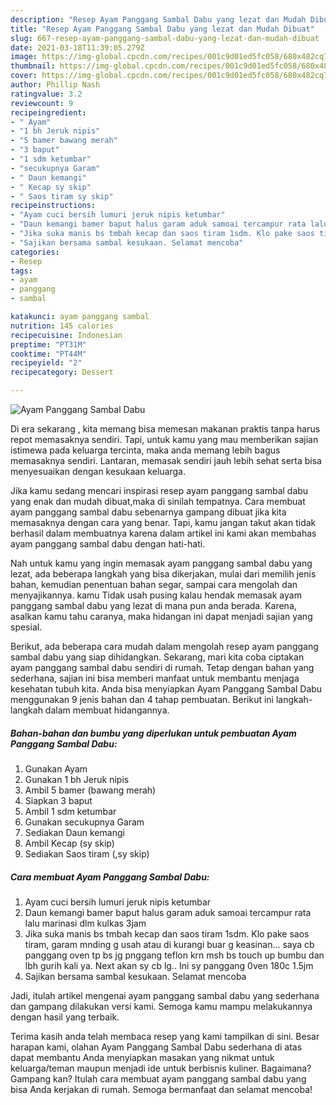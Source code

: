 ```yaml
---
description: "Resep Ayam Panggang Sambal Dabu yang lezat dan Mudah Dibuat"
title: "Resep Ayam Panggang Sambal Dabu yang lezat dan Mudah Dibuat"
slug: 667-resep-ayam-panggang-sambal-dabu-yang-lezat-dan-mudah-dibuat
date: 2021-03-18T11:39:05.279Z
image: https://img-global.cpcdn.com/recipes/001c9d01ed5fc058/680x482cq70/ayam-panggang-sambal-dabu-foto-resep-utama.jpg
thumbnail: https://img-global.cpcdn.com/recipes/001c9d01ed5fc058/680x482cq70/ayam-panggang-sambal-dabu-foto-resep-utama.jpg
cover: https://img-global.cpcdn.com/recipes/001c9d01ed5fc058/680x482cq70/ayam-panggang-sambal-dabu-foto-resep-utama.jpg
author: Phillip Nash
ratingvalue: 3.2
reviewcount: 9
recipeingredient:
- " Ayam"
- "1 bh Jeruk nipis"
- "5 bamer bawang merah"
- "3 baput"
- "1 sdm ketumbar"
- "secukupnya Garam"
- " Daun kemangi"
- " Kecap sy skip"
- " Saos tiram sy skip"
recipeinstructions:
- "Ayam cuci bersih lumuri jeruk nipis ketumbar"
- "Daun kemangi bamer baput halus garam aduk samoai tercampur rata lalu marinasi dlm kulkas 3jam"
- "Jika suka manis bs tmbah kecap dan saos tiram 1sdm. Klo pake saos tiram, garam mnding g usah atau di kurangi buar g keasinan... saya cb panggang oven tp bs jg pnggang teflon krn msh bs touch up bumbu dan lbh gurih kali ya. Next akan sy cb lg.. Ini sy panggang 0ven 180c 1.5jm"
- "Sajikan bersama sambal kesukaan. Selamat mencoba"
categories:
- Resep
tags:
- ayam
- panggang
- sambal

katakunci: ayam panggang sambal 
nutrition: 145 calories
recipecuisine: Indonesian
preptime: "PT31M"
cooktime: "PT44M"
recipeyield: "2"
recipecategory: Dessert

---
```



![Ayam Panggang Sambal Dabu](https://img-global.cpcdn.com/recipes/001c9d01ed5fc058/680x482cq70/ayam-panggang-sambal-dabu-foto-resep-utama.jpg)

Di era  sekarang , kita memang bisa memesan makanan praktis tanpa harus repot memasaknya sendiri. Tapi, untuk kamu yang mau memberikan sajian istimewa pada keluarga tercinta, maka anda memang lebih bagus memasaknya sendiri. Lantaran, memasak sendiri jauh lebih sehat serta bisa menyesuaikan dengan kesukaan keluarga.

Jika kamu sedang mencari inspirasi resep ayam panggang sambal dabu yang enak dan mudah dibuat,maka di sinilah tempatnya. Cara membuat ayam panggang sambal dabu  sebenarnya gampang dibuat jika kita memasaknya dengan cara yang benar. Tapi, kamu jangan takut akan tidak berhasil dalam membuatnya 
karena dalam artikel ini kami akan membahas ayam panggang sambal dabu dengan hati-hati.  



Nah untuk kamu yang ingin memasak ayam panggang sambal dabu yang lezat, ada beberapa langkah yang bisa dikerjakan, mulai dari memilih jenis bahan, kemudian penentuan bahan segar, sampai cara mengolah dan menyajikannya. kamu Tidak usah pusing kalau hendak memasak ayam panggang sambal dabu yang lezat di mana pun anda berada. Karena, asalkan kamu  tahu caranya, maka hidangan ini dapat menjadi sajian yang spesial.

Berikut, ada beberapa cara mudah dalam mengolah resep ayam panggang sambal dabu yang siap dihidangkan. Sekarang, mari kita coba ciptakan ayam panggang sambal dabu sendiri di rumah. Tetap dengan bahan yang sederhana, sajian ini bisa memberi manfaat untuk membantu menjaga kesehatan tubuh kita. Anda bisa menyiapkan Ayam Panggang Sambal Dabu menggunakan 9 jenis bahan dan 4 tahap pembuatan. Berikut ini langkah-langkah dalam membuat hidangannya.

<!--inarticleads1-->

##### Bahan-bahan dan bumbu yang diperlukan untuk pembuatan Ayam Panggang Sambal Dabu:

1. Gunakan  Ayam
1. Gunakan 1 bh Jeruk nipis
1. Ambil 5 bamer (bawang merah)
1. Siapkan 3 baput
1. Ambil 1 sdm ketumbar
1. Gunakan secukupnya Garam
1. Sediakan  Daun kemangi
1. Ambil  Kecap (sy skip)
1. Sediakan  Saos tiram (,sy skip)




<!--inarticleads2-->

##### Cara membuat Ayam Panggang Sambal Dabu:

1. Ayam cuci bersih lumuri jeruk nipis ketumbar
1. Daun kemangi bamer baput halus garam aduk samoai tercampur rata lalu marinasi dlm kulkas 3jam
1. Jika suka manis bs tmbah kecap dan saos tiram 1sdm. Klo pake saos tiram, garam mnding g usah atau di kurangi buar g keasinan... saya cb panggang oven tp bs jg pnggang teflon krn msh bs touch up bumbu dan lbh gurih kali ya. Next akan sy cb lg.. Ini sy panggang 0ven 180c 1.5jm
1. Sajikan bersama sambal kesukaan. Selamat mencoba




Jadi, itulah artikel mengenai  ayam panggang sambal dabu  yang sederhana dan gampang dilakukan versi kami. Semoga kamu mampu melakukannya dengan hasil yang terbaik. 

Terima kasih anda telah membaca resep yang kami tampilkan di sini. Besar harapan kami, olahan  Ayam Panggang Sambal Dabu sederhana di atas dapat membantu Anda menyiapkan masakan yang nikmat untuk keluarga/teman maupun menjadi ide untuk berbisnis kuliner. Bagaimana? Gampang kan? Itulah cara membuat ayam panggang sambal dabu yang bisa Anda kerjakan di rumah. Semoga bermanfaat dan selamat mencoba!

